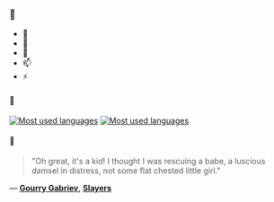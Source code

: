 ### 👋

- 🔭
- 🌱
- 💬
- 📫
- ⚡

#### 🧏

[![Most used languages](https://github-readme-stats-aynah.vercel.app/api/top-langs/?username=aynh&theme=solarized-dark&langs_count=6&layout=compact&hide_title=true)](https://github.com/anuraghazra/github-readme-stats#gh-dark-mode-only)
[![Most used languages](https://github-readme-stats-aynah.vercel.app/api/top-langs/?username=aynh&theme=solarized-light&langs_count=6&layout=compact&hide_title=true)](https://github.com/anuraghazra/github-readme-stats#gh-light-mode-only)

#### 💬

> "Oh great, it's a kid! I thought I was rescuing a babe, a luscious damsel in distress, not some flat chested little girl."

&mdash; [**Gourry Gabriev**](https://myanimelist.net/character.php?q=Gourry%20Gabriev&cat=character), [**Slayers**](https://myanimelist.net/search/all?q=Slayers&cat=all)
